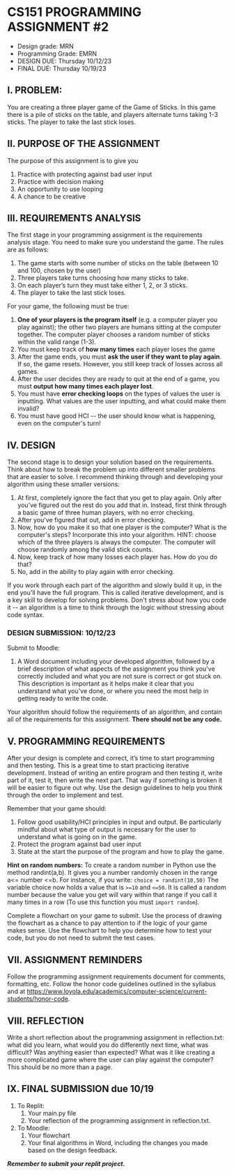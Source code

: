 # CS151 PROGRAMMING ASSIGNMENT #2

* Design grade: MRN
* Programming Grade:  EMRN                                 			
* DESIGN DUE: Thursday 10/12/23 
* FINAL DUE: Thursday 10/19/23

## I. PROBLEM:

You are creating a three player game of the Game of Sticks. In this game there is a pile of sticks on the table, and players alternate turns taking 1-3 sticks. The player to take the last stick loses.

## II. PURPOSE OF THE ASSIGNMENT

The purpose of this assignment is to give you  
1. Practice with protecting against bad user input
2. Practice with decision making
3. An opportunity to use looping
4. A chance to be creative

## III. REQUIREMENTS ANALYSIS 

The first stage in your programming assignment is the requirements analysis stage.  You need to make sure you understand the game. The rules are as follows:
1.	The game starts with some number of sticks on the table (between 10 and 100, chosen by the user)
2.	Three players take turns choosing how many sticks to take.
3.	On each player’s turn they must take either 1, 2, or 3 sticks.
4.	The player to take the last stick loses.

For your game, the following must be true:
1. **One of your players is the program itself** (e.g. a computer player you play against); the other two players are humans sitting at the computer together. The computer player chooses a random number of sticks within the valid range (1-3).
2. You must keep track of **how many times** each player loses the game
3. After the game ends, you must **ask the user if they want to play again**. If so, the game resets. However, you still keep track of losses across all games.
4. After the user decides they are ready to quit at the end of a game, you must **output how many times each player lost**.
5. You must have **error checking loops** on the types of values the user is inputting. What values are the user inputting, and what could make them invalid?
6. You must have good HCI -- the user should know what is happening, even on the computer's turn!

## IV. DESIGN

The second stage is to design your solution based on the requirements. Think about how to break the problem up into different smaller problems that are easier to solve. I recommend thinking through and developing your algorithm using these smaller versions:

1. At first, completely ignore the fact that you get to play again. Only after you've figured out the rest do you add that in. Instead, first think through a basic game of three human players, with no error checking.
2. After you've figured that out, add in error checking.
3. Now, how do you make it so that one player is the computer? What is the computer's steps? Incorporate this into your algorithm. HINT: choose which of the three players is always the computer. The computer will choose randomly among the valid stick counts.
4. Now, keep track of how many losses each player has. How do you do that?
5. No, add in the ability to play again with error checking.

If you work through each part of the algorithm and slowly build it up, in the end you'll have the full program. This is called iterative development, and is a key skill to develop for solving problems. Don't stress about how you code it -- an algorithm is a time to think through the logic without stressing about code syntax.


### DESIGN SUBMISSION: 10/12/23

Submit to Moodle: 
1. A Word document including your developed algorithm, followed by a brief description of what aspects of the assignment you think you've correctly included and what you are not sure is correct or got stuck on. This description is important as it helps make it clear that you understand what you've done, or where you need the most help in getting ready to write the code.

Your algorithm should follow the requirements of an algorithm, and contain all of the requirements for this assignment. **There should not be any code.**

## V. PROGRAMMING REQUIREMENTS

After your design is complete and correct, it’s time to start programming and then testing. This is a great time to start practicing iterative development. Instead of writing an entire program and then testing it, write part of it, test it, then write the next part. That way if something is broken it will be easier to figure out why. Use the design guidelines to help you think through the order to implement and test.

Remember that your game should:
1. Follow good usability/HCI principles in input and output. Be particularly mindful about what type of output is necessary for the user to understand what is going on in the game.
2. Protect the program against bad user input
3. State at the start the purpose of the program and how to play the game.

**Hint on random numbers:** To create a random number in Python use the method randint(a,b). It gives you a number randomly chosen in the range a<= number <=b. For instance, if you write:
	`choice = randint(10,50)`
The variable choice now holds a value that is `>=10` and `<=50`. It is called a random number because the value you get will vary within that range if you call it many times in a row (To use this function you must `import random`).

Complete a flowchart on your game to submit. Use the process of drawing the flowchart as a chance to pay attention to if the logic of your game makes sense. Use the flowchart to help you determine how to test your code, but you do not need to submit the test cases.

## VII. ASSIGNMENT REMINDERS

Follow the programming assignment requirements document for comments, formatting, etc. Follow the honor code guidelines outlined in the syllabus and at https://www.loyola.edu/academics/computer-science/current-students/honor-code.

## VIII. REFLECTION

Write a short reflection about the programming assignment in reflection.txt: what did you learn, what would you do differently next time, what was difficult? Was anything easier than expected?  What was it like creating a more complicated game where the user can play against the computer? This should be no more than a page.

## IX. FINAL SUBMISSION due 10/19

1. To Replit:  
    1. Your main.py file    
    2. Your reflection of the programming assignment in reflection.txt.
2. To Moodle:    
    1. Your flowchart
    2. Your final algorithms in Word, including the changes you made based on the design feedback.

***Remember to submit your replit project.***
